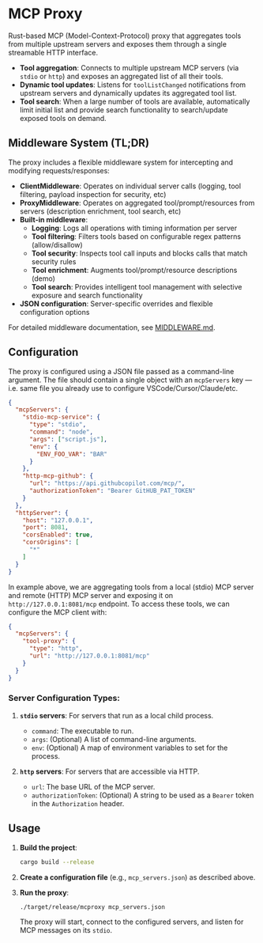 # MCP Proxy

Rust-based MCP (Model-Context-Protocol) proxy that aggregates tools from multiple upstream servers and exposes them through a single streamable HTTP interface.

- **Tool aggregation**: Connects to multiple upstream MCP servers (via `stdio` or `http`) and exposes an aggregated list of all their tools.
- **Dynamic tool updates**: Listens for `toolListChanged` notifications from upstream servers and dynamically updates its aggregated tool list.
- **Tool search**: When a large number of tools are available, automatically limit initial list and provide search functionality to search/update exposed tools on demand.

## Middleware System (TL;DR)

The proxy includes a flexible middleware system for intercepting and modifying requests/responses:

- **ClientMiddleware**: Operates on individual server calls (logging, tool filtering, payload inspection for security, etc)
- **ProxyMiddleware**: Operates on aggregated tool/prompt/resources from servers (description enrichment, tool search, etc)
- **Built-in middleware**: 
  - **Logging**: Logs all operations with timing information per server
  - **Tool filtering**: Filters tools based on configurable regex patterns (allow/disallow)
  - **Tool security**: Inspects tool call inputs and blocks calls that match security rules
  - **Tool enrichment**: Augments tool/prompt/resource descriptions (demo)
  - **Tool search**: Provides intelligent tool management with selective exposure and search functionality
- **JSON configuration**: Server-specific overrides and flexible configuration options
  
For detailed middleware documentation, see [MIDDLEWARE.md](MIDDLEWARE.md).

## Configuration

The proxy is configured using a JSON file passed as a command-line argument. The file should contain a single object with an `mcpServers` key — i.e. same file you already use to configure VSCode/Cursor/Claude/etc. 

```json
{
  "mcpServers": {
    "stdio-mcp-service": {
      "type": "stdio",
      "command": "node",
      "args": ["script.js"],
      "env": {
        "ENV_FOO_VAR": "BAR"
      }
    },
    "http-mcp-github": {
      "url": "https://api.githubcopilot.com/mcp/",
      "authorizationToken": "Bearer GitHUB_PAT_TOKEN"
    }
  },
  "httpServer": {
    "host": "127.0.0.1",
    "port": 8081,
    "corsEnabled": true,
    "corsOrigins": [
      "*"
    ]
  }
}
```

In example above, we are aggregating tools from a local (stdio) MCP server and remote (HTTP) MCP server and exposing it on `http://127.0.0.1:8081/mcp` endpoint. To access these tools, we can configure the MCP client with:

```json
{
  "mcpServers": {
    "tool-proxy": {
      "type": "http",
      "url": "http://127.0.0.1:8081/mcp"
    }
  }
}
```

### Server Configuration Types:

1.  **`stdio` servers**: For servers that run as a local child process.
    -   `command`: The executable to run.
    -   `args`: (Optional) A list of command-line arguments.
    -   `env`: (Optional) A map of environment variables to set for the process.

2.  **`http` servers**: For servers that are accessible via HTTP.
    -   `url`: The base URL of the MCP server.
    -   `authorizationToken`: (Optional) A string to be used as a `Bearer` token in the `Authorization` header.

## Usage

1.  **Build the project**:
    ```sh
    cargo build --release
    ```

2.  **Create a configuration file** (e.g., `mcp_servers.json`) as described above.

3.  **Run the proxy**:
    ```sh
    ./target/release/mcproxy mcp_servers.json
    ```
    The proxy will start, connect to the configured servers, and listen for MCP messages on its `stdio`.
